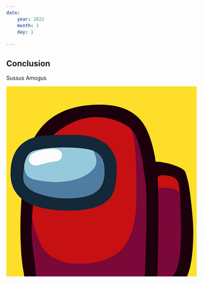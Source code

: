 ```yaml
---
date:
    year: 2022
    month: 1
    day: 1

---
```

## Conclusion
Sussus Amogus  

![sus](img/sus.jpg)

